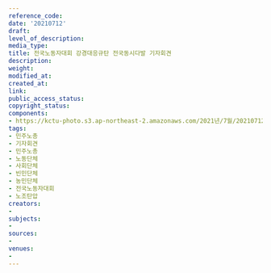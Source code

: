 ```yaml
---
reference_code: 
date: '20210712'
draft: 
level_of_description: 
media_type: 
title: 전국노동자대회 강경대응규탄 전국동시다발 기자회견
description: 
weight: 
modified_at: 
created_at: 
link: 
public_access_status: 
copyright_status: 
components:
- https://kctu-photo.s3.ap-northeast-2.amazonaws.com/2021년/7월/20210712-전국노동자대회+강경대응규탄+전국동시다발+기자회견_민주노총_기자회견_민주노총_노동단체_사회단체_빈민단체_농민단체_전국노동자대회_노조탄압/_1D20342.jpg
tags:
- 민주노총
- 기자회견
- 민주노총
- 노동단체
- 사회단체
- 빈민단체
- 농민단체
- 전국노동자대회
- 노조탄압
creators:
- 
subjects:
- 
sources:
- 
venues:
- 
---
```

